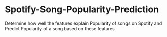 # Spotify-Song-Popularity-Prediction
Determine how well the features explain Popularity of songs on Spotify and Predict Popularity of a song based on these features
